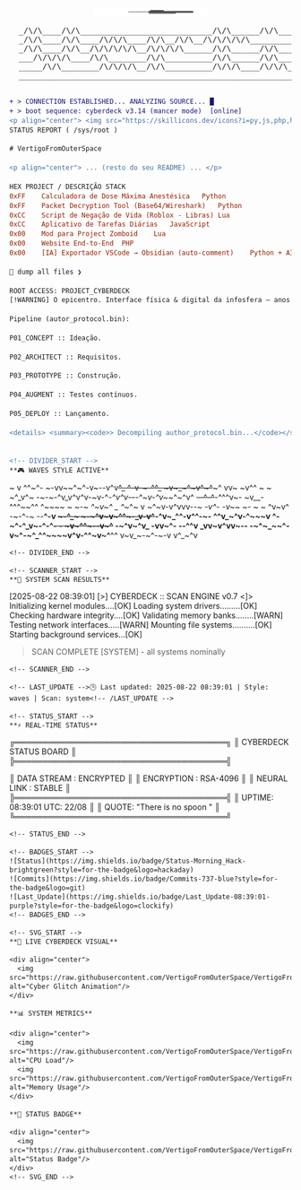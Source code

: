 <div align="center">
  <img src="https://raw.githubusercontent.com/VertigoFromOuterSpace/VertigoFromOuterSpace/main/.assets/glitch_divider.svg?v=1" alt="Glitch Divider"/>
</div>

<div align="center">
  <pre>
  _/\/\____/\/\____________________________/\/\______/\/\___________________________
  _/\/\____/\/\____/\/\/\____/\/\__/\/\__/\/\/\/\/\____________/\/\/\/\____/\/\/\___
  _/\/\____/\/\__/\/\/\/\/\__/\/\/\/\______/\/\______/\/\____/\/\__/\/\__/\/\__/\/\_
  ___/\/\/\/\____/\/\________/\/\__________/\/\______/\/\______/\/\/\/\__/\/\__/\/\_
  _____/\/\________/\/\/\/\__/\/\__________/\/\/\____/\/\/\________/\/\____/\/\/\___
  ___________________________________________________________/\/\/\/\_______________
  </pre>
</div>

```diff
+ > CONNECTION ESTABLISHED... ANALYZING SOURCE... █
+ > boot sequence: cyberdeck v3.14 (mancer mode)  [online]
<p align="center"> <img src="https://skillicons.dev/icons?i=py,js,php,html,css&perline=5&theme=dark" alt="Linguagens"><br> <img src="https://skillicons.dev/icons?i=aws,git,github,vscode,obsidian&perline=6&theme=dark" alt="Infra & Tools"><br> <img src="https://skillicons.dev/icons?i=gamemakerstudio,robloxstudio&perline=7&theme=dark" alt="Game Dev"> </p>
STATUS REPORT ( /sys/root )

# VertigoFromOuterSpace

<p align="center"> ... (resto do seu README) ... </p>

HEX	PROJECT / DESCRIÇÃO	STACK
0xFF	Calculadora de Dose Máxima Anestésica	Python
0xFF	Packet Decryption Tool (Base64/Wireshark)	Python
0xCC	Script de Negação de Vida (Roblox - Libras)	Lua
0xCC	Aplicativo de Tarefas Diárias	JavaScript
0x00	Mod para Project Zomboid	Lua
0x00	Website End-to-End	PHP
0x00	[IA] Exportador VSCode → Obsidian (auto-comment)	Python + AI

🔗 dump all files ❯

ROOT ACCESS: PROJECT_CYBERDECK
[!WARNING] O epicentro. Interface física & digital da infosfera — anos de pesquisa, código e cromo empacotados num único artefato.

Pipeline (autor_protocol.bin):

P01_CONCEPT :: Ideação.

P02_ARCHITECT :: Requisitos.

P03_PROTOTYPE :: Construção.

P04_AUGMENT :: Testes contínuos.

P05_DEPLOY :: Lançamento.

<details> <summary><code>> Decompiling author_protocol.bin...</code></summary> <HTML-ish payload preview> ```xml <phase id="P03_PROTOTYPE"> <module name="scan_engine" lang="py">active</module> <module name="exporter" lang="py">idle</module> </phase> ``` </details>


<!-- DIVIDER_START -->
**🎮 WAVES STYLE ACTIVE**
```
~ v ^^~^- ~-vv~~^~^-v~--v^v~~^_ ^-v-~-^^_ ~v~_~^~v^~^~~~^ vv~ ~v^^ ~ ~
~^_v^~  -~-~-^v_v^v^v-~v-^-_^v^v-~~-~~-^~v-^v~_~^~^v^ ~~--^-^~~-^^^v~-
~v__-^^^~~^^ ^~~~~ ~ ~-~ _^~v~^ _ ^_~^~ v ~^~v-v^vvv-_-~ -v^- -v~_~ ~-
~ ~ ^v~v^ -~-^-~ --__^-v ~~~~~-^_~ ~-~^v~v~^^~-_~~v-v^~~-^v~_^^-v^^-~-
^^v_~^v-^~~~v ^-~^-^_v~-^-^~~- _-_ ~v~^^~--v~^~~ -~^v~^v_ -vv~^- --^^v
_vv~v^vv~-- -~^~_~~^-v~^_-~_^_^^~~~~v^v-^^~v~^__^^ v~v_~-~^-~-v v^_~^v
```
<!-- DIVIDER_END -->

<!-- SCANNER_START -->
**📡 SYSTEM SCAN RESULTS**
```
[2025-08-22 08:39:01] [>] CYBERDECK :: SCAN ENGINE v0.7 <]>
Initializing kernel modules....[OK]
Loading system drivers.........[OK]
Checking hardware integrity....[OK]
Validating memory banks........[WARN]
Testing network interfaces.....[WARN]
Mounting file systems..........[OK]
Starting background services...[OK]

 > SCAN COMPLETE [SYSTEM] - all systems nominally
```
<!-- SCANNER_END -->

<!-- LAST_UPDATE -->🕒 Last updated: 2025-08-22 08:39:01 | Style: waves | Scan: system<!-- /LAST_UPDATE -->

<!-- STATUS_START -->
**⚡ REAL-TIME STATUS**
```
╔══════════════════════════════════════╗
║        CYBERDECK STATUS BOARD        ║
╠══════════════════════════════════════╣

║ DATA STREAM  : ENCRYPTED  ║
║ ENCRYPTION   : RSA-4096   ║
║ NEURAL LINK  : STABLE     ║
╠══════════════════════════════════════╣
║ UPTIME: 08:39:01        UTC: 22/08 ║
║ QUOTE: "There is no spoon        " ║
╚══════════════════════════════════════╝
```
<!-- STATUS_END -->

<!-- BADGES_START -->
![Status](https://img.shields.io/badge/Status-Morning_Hack-brightgreen?style=for-the-badge&logo=hackaday)
![Commits](https://img.shields.io/badge/Commits-737-blue?style=for-the-badge&logo=git)
![Last_Update](https://img.shields.io/badge/Last_Update-08:39:01-purple?style=for-the-badge&logo=clockify)
<!-- BADGES_END -->

<!-- SVG_START -->
**🎨 LIVE CYBERDECK VISUAL**

<div align="center">
  <img src="https://raw.githubusercontent.com/VertigoFromOuterSpace/VertigoFromOuterSpace/main/.assets/cyber_glitch.svg" alt="Cyber Glitch Animation"/>
</div>

**📊 SYSTEM METRICS**

<div align="center">
  <img src="https://raw.githubusercontent.com/VertigoFromOuterSpace/VertigoFromOuterSpace/main/.assets/progress_cpu_load.svg" alt="CPU Load"/>
  <img src="https://raw.githubusercontent.com/VertigoFromOuterSpace/VertigoFromOuterSpace/main/.assets/progress_mem_usage.svg" alt="Memory Usage"/>
</div>

**🔐 STATUS BADGE**

<div align="center">
  <img src="https://raw.githubusercontent.com/VertigoFromOuterSpace/VertigoFromOuterSpace/main/.assets/status_badge.svg" alt="Status Badge"/>
</div>
<!-- SVG_END -->